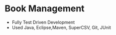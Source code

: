 # Book Management

- Fully Test Driven Development
- Used Java, Eclipse,Maven, SuperCSV, Git, JUnit 
